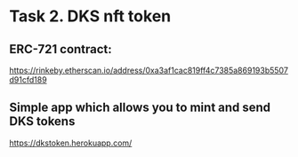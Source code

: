 # Task 2. DKS nft token

## ERC-721 contract:
https://rinkeby.etherscan.io/address/0xa3af1cac819ff4c7385a869193b5507d91cfd189

## Simple app which allows you to mint and send DKS tokens
https://dkstoken.herokuapp.com/
